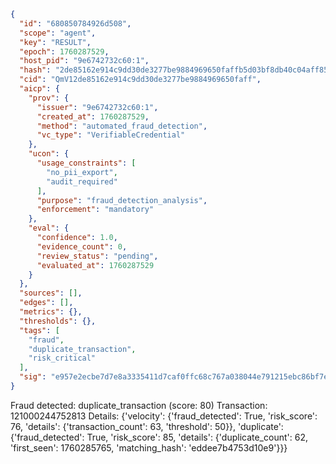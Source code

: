 ```json
{
  "id": "680850784926d508",
  "scope": "agent",
  "key": "RESULT",
  "epoch": 1760287529,
  "host_pid": "9e6742732c60:1",
  "hash": "2de85162e914c9dd30de3277be9884969650faffb5d03bf8db40c04aff852477",
  "cid": "QmV12de85162e914c9dd30de3277be9884969650faff",
  "aicp": {
    "prov": {
      "issuer": "9e6742732c60:1",
      "created_at": 1760287529,
      "method": "automated_fraud_detection",
      "vc_type": "VerifiableCredential"
    },
    "ucon": {
      "usage_constraints": [
        "no_pii_export",
        "audit_required"
      ],
      "purpose": "fraud_detection_analysis",
      "enforcement": "mandatory"
    },
    "eval": {
      "confidence": 1.0,
      "evidence_count": 0,
      "review_status": "pending",
      "evaluated_at": 1760287529
    }
  },
  "sources": [],
  "edges": [],
  "metrics": {},
  "thresholds": {},
  "tags": [
    "fraud",
    "duplicate_transaction",
    "risk_critical"
  ],
  "sig": "e957e2ecbe7d7e8a3335411d7caf0ffc68c767a038044e791215ebc86bf7ecf8"
}
```

Fraud detected: duplicate_transaction (score: 80)
Transaction: 121000244752813
Details: {'velocity': {'fraud_detected': True, 'risk_score': 76, 'details': {'transaction_count': 63, 'threshold': 50}}, 'duplicate': {'fraud_detected': True, 'risk_score': 85, 'details': {'duplicate_count': 62, 'first_seen': 1760285765, 'matching_hash': 'eddee7b4753d10e9'}}}